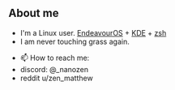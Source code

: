 ## About me

- I'm a Linux user. [EndeavourOS](https://endeavouros.com/) + [KDE](https://kde.org/) + [zsh](https://ohmyz.sh/)
- I am never touching grass again.

<!--
**xevansz/xevansz** is a ✨ _special_ ✨ repository because its `README.md` (this file) appears on your GitHub profile.

Here are some ideas to get you started:

- 🔭 I’m currently working on ...
- 🌱 I’m currently learning ...
- 👯 I’m looking to collaborate on ...
- 🤔 I’m looking for help with ...
- 💬 Ask me about ...
-->
- 📫 How to reach me: 
- discord: @\_nanozen
- reddit u/zen_matthew
<!--
- 😄 Pronouns: ...
- ⚡ Fun fact: ...
-->
